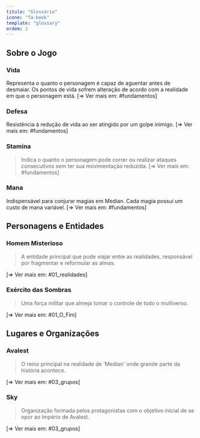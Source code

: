 ```yaml
---
titulo: "Glossário"
icone: "fa-book"
template: "glossary"
ordem: 2
---
```

## Sobre o Jogo


### Vida
Representa o quanto o personagem é capaz de aguentar antes de desmaiar. Os pontos de vida sofrem alteração de acordo com a realidade em que o personagem está.
[=> Ver mais em: #fundamentos]

### Defesa
Resistência à redução de vida ao ser atingido por um golpe inimigo.
[=> Ver mais em: #fundamentos]

### Stamina
> Indica o quanto o personagem pode correr ou realizar ataques consecutivos sem ter sua movimentação reduzida.
[=> Ver mais em: #fundamentos]

### Mana
Indispensável para conjurar magias em Median. Cada magia possui um custo de mana variável.
[=> Ver mais em: #fundamentos]

## Personagens e Entidades
### Homem Misterioso
> A entidade principal que pode viajar entre as realidades, responsável por fragmentar e reformular as almas.

[=> Ver mais em: #01_realidades]

### Exército das Sombras
> Uma força militar que almeja tomar o controle de todo o multiverso.

[=> Ver mais em: #01_O_Fim]

## Lugares e Organizações
### Avalest
> O reino principal na realidade de 'Median' onde grande parte da história acontece.

[=> Ver mais em: #03_grupos]

### Sky
> Organização formada pelos protagonistas com o objetivo inicial de se opor ao Império de Avalest.

[=> Ver mais em: #03_grupos]

